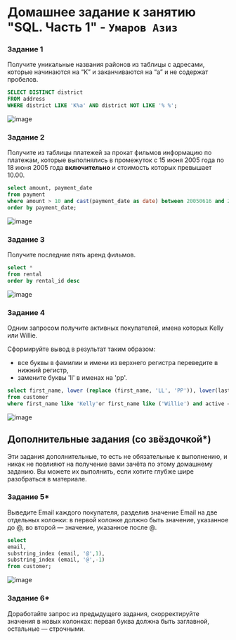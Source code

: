 # Домашнее задание к занятию "SQL. Часть 1" - `Умаров Азиз`


### Задание 1

Получите уникальные названия районов из таблицы с адресами, которые начинаются на “K” и заканчиваются на “a” и не содержат пробелов.

```sql
SELECT DISTINCT district
FROM address
WHERE district LIKE 'K%a' AND district NOT LIKE '% %';
```

![image](https://github.com/UmarovAM/sys-homework/assets/118117183/5ec011a0-8c00-45fd-9278-cbef2499303d)


### Задание 2

Получите из таблицы платежей за прокат фильмов информацию по платежам, которые выполнялись в промежуток с 15 июня 2005 года по 18 июня 2005 года **включительно** и стоимость которых превышает 10.00.

```sql
select amount, payment_date
from payment
where amount > 10 and cast(payment_date as date) between 20050616 and 20050618
order by payment_date;
```

![image](https://github.com/UmarovAM/sys-homework/assets/118117183/b33df338-a6a4-4aef-b0d1-9f8f9b65424e)


### Задание 3

Получите последние пять аренд фильмов.

```sql
select *
from rental
order by rental_id desc 
```

![image](https://github.com/UmarovAM/sys-homework/assets/118117183/315a30f7-a8f0-49f5-9fc0-fbbf96506b6d)


### Задание 4

Одним запросом получите активных покупателей, имена которых Kelly или Willie. 

Сформируйте вывод в результат таким образом:
- все буквы в фамилии и имени из верхнего регистра переведите в нижний регистр,
- замените буквы 'll' в именах на 'pp'.
  
```sql
select first_name, lower (replace (first_name, 'LL', 'PP')), lower(last_name), active 
from customer
where first_name like 'Kelly'or first_name like ('Willie') and active = 1
```

![image](https://github.com/UmarovAM/sys-homework/assets/118117183/54708bb9-e002-404e-aaa6-2f176c071c26)


## Дополнительные задания (со звёздочкой*)
Эти задания дополнительные, то есть не обязательные к выполнению, и никак не повлияют на получение вами зачёта по этому домашнему заданию. Вы можете их выполнить, если хотите глубже шире разобраться в материале.

### Задание 5*

Выведите Email каждого покупателя, разделив значение Email на две отдельных колонки: в первой колонке должно быть значение, указанное до @, во второй — значение, указанное после @.

```sql
select 
email, 
substring_index (email, '@',1), 
substring_index (email, '@',-1) 
from customer;
```

![image](https://github.com/UmarovAM/sys-homework/assets/118117183/7db5d5a0-f3e8-4108-8424-ba54789a2362)


### Задание 6*

Доработайте запрос из предыдущего задания, скорректируйте значения в новых колонках: первая буква должна быть заглавной, остальные — строчными.

